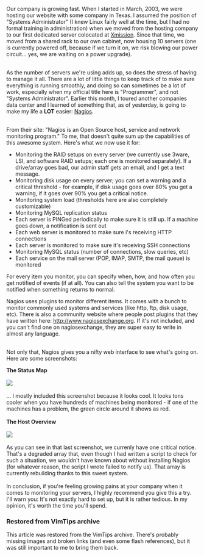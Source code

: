 <!-- :metadata:

title: Nagios is my hero
tags: Linux, Administration
publishedAt: 2007-11-30T23:34:07-0700
summary:

Our company is growing fast.  When I started in March, 2003, we were hosting
our website with some company in Texas.  I assumed the position of "Systems
Administrator" (I knew Linux fairly well at the time, but I had no formal
training in administration) when we moved from the
hosting company to our first dedicated server colocated at <a
href='http://www.xmission.com'>Xmission</a>.  Since that time, we moved from a
shared rack to our own cabinet, now housing 10 servers (one is currently
powered off, because if we turn it on, we risk blowing our power circuit...
yes, we are waiting on a power upgrade)...

-->

Our company is growing fast.  When I started in March, 2003, we were hosting
our website with some company in Texas.  I assumed the position of "Systems
Administrator" (I knew Linux fairly well at the time, but I had no formal
training in administration) when we moved from the
 hosting company to our
first dedicated server colocated at <a
href='http://www.xmission.com'>Xmission</a>.  Since that time, we moved from
a
 shared rack to our own cabinet, now housing 10 servers (one is currently
powered off, because if we turn it on, we risk blowing our power circuit...
yes, we are waiting on a power upgrade).<br><br>

As the number of servers we're using adds up, so does the stress of having to
manage it all.  There are a lot of little things to keep track of to make
sure
 everything is running smoothly, and doing so can sometimes be a lot of
work,
 especially when my official title here is "Programmer", and not
"Systems
 Administrator".  Earlier this month, I toured another companies data
center
 and I learned of something that, as of
 yesterday, is going to make
my life a <b>LOT</b> easier: <a
href='http://www.nagios.org'>Nagios</a>.<br><br>

From their site: "Nagios is an Open Source host, service and network
monitoring program."  To me, that doesn't quite sum up the capabilities of
this awesome system.  Here's what we now use it for:

<ul>
<li>Monitoring the RAID setups on every server (we currently
use 3ware, LSI, and software RAID setups; each one is monitored separately).
If a drive/array goes bad, our admin staff gets an email, and I get a text message.</li>
<li>Monitoring disk usage on every server; you can set a warning and a
critical threshold - for example, if disk usage goes over 80% you get a
warning, if it goes over 90% you get a critical notice.</li>
<li>Monitoring system load (thresholds here are also completely
customizable)</li>
<li>Monitoring MySQL replication status</li>
<li>Each server is PINGed periodically to make sure it is still up.  If a
machine goes down, a notification is sent out</li>
<li>Each web server is monitored to make sure i's receiving HTTP
connections</li>
<li>Each server is monitored to make sure it's receiving SSH
connections</li>
<li>Monitoring MySQL status (number of connections, slow queries,
etc)</li>
<li>Each service on the mail server (POP, IMAP, SMTP, the mail queue) is
monitored</li>
</ul>

For every item you monitor, you can specify when, how, and how
 often you get
notified of events (if at all).  You can also tell the system
 you want to be
notified when something returns to normal. <br>

Nagios uses plugins to monitor different items.  It comes with a bunch to
monitor commonly used systems and services (like http, ftp, disk usage, etc).
There is also a community website where people post plugins that they have
written here: <a
href='http://www.nagiosexchange.org'>http://www.nagiosexchange.org</a>.  If
it's not included, and you can't find one on nagiosexchange, they are super
easy to write in almost any language.<br><br>

Not only that,
Nagios gives you a nifty web interface to see what's going on.  Here are some
screenshots:

<b>The Status Map</b><br><br>
<img src='/images/statusmap.png'><br><br>
... I mostly included this screenshot because it looks cool.  It looks tons
cooler when you have hundreds of machines being monitored - if one of the
machines has a problem, the green circle around it shows as red.<br><br>
<b>The Host Overview</b><br><br>
<img src='/images/allservers.png'><br><br>
As you can see in that last screenshot, we currenly have one critical notice.
That's a degraded array that, even though I had written a script to check for
such a situation, we wouldn't have known about without installing Nagios (for
whatever reason, the script I wrote failed to notify us).  That array is
currently rebuilding thanks to this sweet system.<br><br>
In conclusion, if you're feeling growing pains at your company when it comes
to monitoring your servers, I highly recommend you give this a try.  I'll warn
you: It's not
exactly hard to set up, but it is rather tedious.  In my opinion, it's worth
the time you'll spend.

<div class="restored-from-archive">
  <h3>Restored from VimTips archive</h3>
  <p>
  This article was restored from the VimTips archive. There's probably
  missing images and broken links (and even some flash references), but it
  was still important to me to bring them back.
  </p>
</div>

